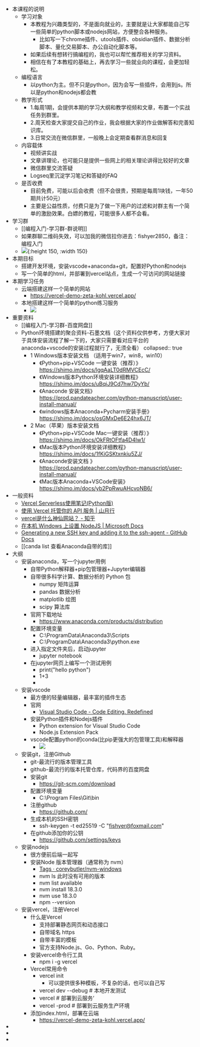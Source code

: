 - 本课程的说明
	- 学习对象
		- 本教程为兴趣类型的，不是面向就业的，主要就是让大家都能自己写一些简单的python脚本或nodejs网站，方便整合各种服务。
			- 比如写一下chrome插件、utools插件、obsidian插件、数据分析脚本、量化交易脚本、办公自动化脚本等。
		- 如果后续有想转行搞编程的，我也可以帮忙推荐相关的学习资料。
		- 相信在有了本教程的基础上，再去学习一些就业向的课程，会更加轻松。
	- 编程语言
		- 以python为主。但不只是python，因为会写一些插件，会用到js。所以是python和nodejs都会教
	- 教学形式
		- 1.每周1期，会提供本期的学习大纲和教学视频和文章，布置一个实战任务到群里。
		- 2.周天检查大家提交自己的作业，我会根据大家的作业做解答和完善知识库。
		- 3.日常交流在微信群里，一般晚上会定期查看群消息和回复
	- 内容载体
		- 视频讲实战
		- 文章讲理论，也可能只是提供一些网上的相关理论讲得比较好的文章
		- 微信群里交流答疑
		- Logseq里沉淀学习笔记和答疑的FAQ
	- 是否收费
		- 目前免费，可能以后会收费（但不会很贵，预期是每周1块钱，一年50期共计50元）
		- 主要是公益性质，付费只是为了做一下用户的过滤和对群主有一个简单的激励效果。白嫖的教程，可能很多人都不会看。
- 学习群
	- [[编程入门-学习群-群说明]]
	- 如果群聊二维码失效，可以加我的微信拉你进去：fishyer2850，备注：编程入门
	- ![](https://yupic.oss-cn-shanghai.aliyuncs.com/3c5c93a5f5067ec1f4e0dcc44be6416.jpg){:height 150, :width 150}
- 本期目标
	- 搭建开发环境，安装vscode+anaconda+git，配置好Python和nodejs
	- 写一个简单的html，并部署到vercel站点，生成一个可访问的网站链接
- 本期学习任务
	- 云端搭建这样一个简单的网站
		- https://vercel-demo-zeta-kohl.vercel.app/
	- 本地搭建这样一个简单的python练习服务
		- ![](https://yupic.oss-cn-shanghai.aliyuncs.com/20220605223101.png)
- 重要资料
	- [[编程入门-学习群-百度网盘]]
	- Python环境搭建的聚合资料-石墨文档（这个资料仅供参考，方便大家对于具体安装流程了解一下的，大家只需要看对应平台的anaconda+vscode的安装过程就行了，无须全看）
	  collapsed:: true
		- 1 Windows版本安装文档 （适用于win7，win8，win10）
			- 《Python+pip+VSCode 一键安装（推荐）》https://shimo.im/docs/lgqAaLT0dRMVCEcC/
			- 《Windows版本Python环境安装详细教程》https://shimo.im/docs/uBqiJ9Cd7hw7DyYb/
			- 《Anaconde 安装文档》https://prod.pandateacher.com/python-manuscript/user-install-manual/
			- 《windows版本Anaconda+Pycharm安装手册》https://shimo.im/docs/osGMxDe6E24hx6JT/
		- 2 Mac（苹果）版本安装文档
			- 《Python+pip+VSCode Mac一键安装（推荐）》https://shimo.im/docs/OkFRtOFtfa4D4lw1/
			- 《Mac版本Python环境安装详细教程》https://shimo.im/docs/1fKiGSKtxnkiu5ZJ/
			- 《Anaconde安装文档 》https://prod.pandateacher.com/python-manuscript/user-install-manual/
			- 《Mac版本Anaconda+VSCode安装》https://shimo.im/docs/yb2PpRwuAHcvoNB6/
- 一般资料
	- [Vercel Serverless使用笔记(Python版)](https://nicelee.top/blog/2020/11/16/vercel-serverless/)
	- [使用 Vercel 托管你的 API 服务 | 山月行](https://shanyue.tech/no-vps/api.html#json-api-%E4%B8%8E-vercel-node-helper)
	- [vercel是什么神仙网站？ - 知乎](https://zhuanlan.zhihu.com/p/347990778)
	- [在本机 Windows 上设置 NodeJS | Microsoft Docs](https://docs.microsoft.com/zh-cn/windows/dev-environment/javascript/nodejs-on-windows)
	- [Generating a new SSH key and adding it to the ssh-agent - GitHub Docs](https://docs.github.com/cn/authentication/connecting-to-github-with-ssh/generating-a-new-ssh-key-and-adding-it-to-the-ssh-agent)
	- [[canda list 查看Anaconda自带的库]]
- 大纲
	- 安装anaconda，写一个jupyter用例
		- 自带Python解释器+pip包管理器+Jupyter编辑器
		- 自带很多科学计算、数据分析的 Python 包
			- numpy 矩阵运算
			- pandas 数据分析
			- matplotlib 绘图
			- scipy 算法库
		- 官网下载地址
			- https://www.anaconda.com/products/distribution
		- 配置环境变量
			- C:\ProgramData\Anaconda3\Scripts
			- C:\ProgramData\Anaconda3\python.exe
		- 进入指定文件夹后，启动jupyter
			- jupyter notebook
		- 在jupyter网页上编写一个测试用例
			- print("hello python")
			- 1+3
			-
	- 安装vscode
		- 最方便的轻量编辑器，最丰富的插件生态
		- 官网
			- [Visual Studio Code - Code Editing. Redefined](https://code.visualstudio.com/)
		- 安装Python插件和Nodejs插件
			- Python extension for Visual Studio Code
			- Node.js Extension Pack
		- vscode配置python的conda(比pip更强大的包管理工具)和解释器
			- ![](https://yupic.oss-cn-shanghai.aliyuncs.com/20220604231509.png)
	- 安装git，注册Github
		- git-最流行的版本管理工具
		- github-最流行的版本托管仓库，代码界的百度网盘
		- 安装git
			- https://git-scm.com/download
		- 配置环境变量
			- C:\Program Files\Git\bin
		- 注册github
			- https://github.com/
		- 生成本机的SSH密钥
			- ssh-keygen -t ed25519 -C "fishyer@foxmail.com"
		- 在github添加你的公钥
			- https://github.com/settings/keys
	- 安装nodejs
		- 很方便前后端一起写
		- 安装Node 版本管理器（通常称为 nvm）
			- [Tags · coreybutler/nvm-windows](https://github.com/coreybutler/nvm-windows/tags)
			- nvm ls 此时没有可用的版本
			- nvm list available
			- nvm install 18.3.0
			- nvm use 18.3.0
			- npm --version
	- 安装vercel，注册Vercel
		- 什么是Vercel
			- 支持部署静态网页和动态接口
			- 自带域名 https
			- 自带丰富的模板
			- 官方支持Node.js、Go、Python、Ruby。
		- 安装vercel命令行工具
			- npm i -g vercel
		- Vercel常用命令
			- vercel init
				- 可以提供很多种模板，不复杂的话，也可以自己写
			- vercel dev --debug  # 本地开发测试
			- vercel          # 部署到云服务‘
			- vercel -prod    # 部署到云服务生产环境
		- 添加index.html，部署在云端
			- https://vercel-demo-zeta-kohl.vercel.app/
-
-
-